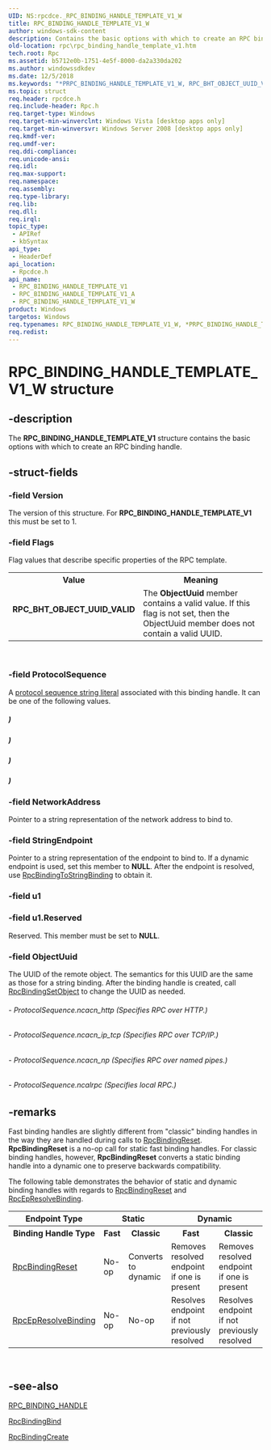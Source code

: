 ```yaml
---
UID: NS:rpcdce._RPC_BINDING_HANDLE_TEMPLATE_V1_W
title: RPC_BINDING_HANDLE_TEMPLATE_V1_W
author: windows-sdk-content
description: Contains the basic options with which to create an RPC binding handle.
old-location: rpc\rpc_binding_handle_template_v1.htm
tech.root: Rpc
ms.assetid: b5712e0b-1751-4e5f-8000-da2a330da202
ms.author: windowssdkdev
ms.date: 12/5/2018
ms.keywords: "*PRPC_BINDING_HANDLE_TEMPLATE_V1_W, RPC_BHT_OBJECT_UUID_VALID, RPC_BINDING_HANDLE_TEMPLATE, RPC_BINDING_HANDLE_TEMPLATE structure [RPC], RPC_BINDING_HANDLE_TEMPLATE_V1, RPC_BINDING_HANDLE_TEMPLATE_V1 structure [RPC], RPC_BINDING_HANDLE_TEMPLATE_V1_A, RPC_BINDING_HANDLE_TEMPLATE_V1_W, _RPC_BINDING_HANDLE_TEMPLATE_V1_A, _RPC_BINDING_HANDLE_TEMPLATE_V1_W, ncacn_http, ncacn_ip_tcp, ncacn_np, ncalrpc, rpc.rpc_binding_handle_template_v1, rpcdce/RPC_BINDING_HANDLE_TEMPLATE, rpcdce/RPC_BINDING_HANDLE_TEMPLATE_V1"
ms.topic: struct
req.header: rpcdce.h
req.include-header: Rpc.h
req.target-type: Windows
req.target-min-winverclnt: Windows Vista [desktop apps only]
req.target-min-winversvr: Windows Server 2008 [desktop apps only]
req.kmdf-ver: 
req.umdf-ver: 
req.ddi-compliance: 
req.unicode-ansi: 
req.idl: 
req.max-support: 
req.namespace: 
req.assembly: 
req.type-library: 
req.lib: 
req.dll: 
req.irql: 
topic_type:
 - APIRef
 - kbSyntax
api_type:
 - HeaderDef
api_location:
 - Rpcdce.h
api_name:
 - RPC_BINDING_HANDLE_TEMPLATE_V1
 - RPC_BINDING_HANDLE_TEMPLATE_V1_A
 - RPC_BINDING_HANDLE_TEMPLATE_V1_W
product: Windows
targetos: Windows
req.typenames: RPC_BINDING_HANDLE_TEMPLATE_V1_W, *PRPC_BINDING_HANDLE_TEMPLATE_V1_W
req.redist: 
---
```


# RPC_BINDING_HANDLE_TEMPLATE_V1_W structure


## -description


The <b>RPC_BINDING_HANDLE_TEMPLATE_V1</b> structure contains the basic options with which to create an RPC binding handle.


## -struct-fields




### -field Version

The version of this structure. For <b>RPC_BINDING_HANDLE_TEMPLATE_V1</b> this must be set to 1.


### -field Flags

Flag values that describe specific properties of the RPC template.

<table>
<tr>
<th>Value</th>
<th>Meaning</th>
</tr>
<tr>
<td width="40%"><a id="RPC_BHT_OBJECT_UUID_VALID"></a><a id="rpc_bht_object_uuid_valid"></a><dl>
<dt><b>RPC_BHT_OBJECT_UUID_VALID</b></dt>
</dl>
</td>
<td width="60%">
The <b>ObjectUuid</b> member contains a valid value. If this flag is not set, then the ObjectUuid member does not contain a valid UUID.

</td>
</tr>
</table>
 


### -field ProtocolSequence

A <a href="https://msdn.microsoft.com/51284532-b0ac-4bf2-b322-91393b2b9dc6">protocol sequence string literal</a> associated with this binding handle.  It can be one of the following values.



##### )



##### )



##### )



##### )


### -field NetworkAddress

Pointer to a string representation of the network address to bind to.


### -field StringEndpoint

Pointer to a string representation of the endpoint to bind to. If a dynamic endpoint is used, set this member to <b>NULL</b>. After the endpoint is resolved, use <a href="https://msdn.microsoft.com/fd4fea9a-067e-4a1b-8be5-867bbe9663c5">RpcBindingToStringBinding</a> to obtain it.


### -field u1


### -field u1.Reserved

Reserved. This member must be set to <b>NULL</b>.


### -field ObjectUuid

The UUID of the remote object. The semantics for this UUID are the same as those for a string binding. After the binding handle is created, call <a href="https://msdn.microsoft.com/5dcf341f-e392-4608-b741-8fa07cabd50b">RpcBindingSetObject</a> to change the UUID as needed.


###### - ProtocolSequence.ncacn_http (Specifies RPC over HTTP.)


###### - ProtocolSequence.ncacn_ip_tcp (Specifies RPC over TCP/IP.)


###### - ProtocolSequence.ncacn_np (Specifies RPC over named pipes.)


###### - ProtocolSequence.ncalrpc (Specifies local RPC.)


## -remarks



Fast binding handles are slightly different from "classic" binding handles in the way they are handled during calls to <a href="https://msdn.microsoft.com/2f7a447a-50b1-422e-a49a-00ede3fcf187">RpcBindingReset</a>. <b>RpcBindingReset</b> is a no-op call for static fast binding handles. For classic binding handles, however, <b>RpcBindingReset</b> converts a static binding handle into a dynamic one to preserve backwards compatibility.

The following table demonstrates the behavior of static and dynamic binding handles with regards to <a href="https://msdn.microsoft.com/2f7a447a-50b1-422e-a49a-00ede3fcf187">RpcBindingReset</a> and <a href="https://msdn.microsoft.com/839eefea-f06d-412b-9637-4af01b783121">RpcEpResolveBinding</a>.
  <table>
<tr>
<th>Endpoint Type</th>
<th colspan="2">Static</th>
<th colspan="2">Dynamic</th>
</tr>
<tr>
<th>Binding Handle Type</th>
<th>Fast</th>
<th>Classic</th>
<th>Fast</th>
<th>Classic</th>
</tr>
<tr>
<td>
<a href="https://msdn.microsoft.com/2f7a447a-50b1-422e-a49a-00ede3fcf187">RpcBindingReset</a>
</td>
<td>No-op</td>
<td>Converts to dynamic</td>
<td>Removes resolved endpoint if one is present</td>
<td>Removes resolved endpoint if one is present</td>
</tr>
<tr>
<td>
<a href="https://msdn.microsoft.com/839eefea-f06d-412b-9637-4af01b783121">RpcEpResolveBinding</a>
</td>
<td>No-op</td>
<td>No-op</td>
<td>Resolves endpoint if not previously resolved</td>
<td>Resolves endpoint if not previously resolved</td>
</tr>
</table>
 






## -see-also




<a href="https://msdn.microsoft.com/3e07d9e9-04d8-4f94-8104-cd0ee89a9407">RPC_BINDING_HANDLE</a>



<a href="https://msdn.microsoft.com/dbc73a66-b1ca-4a53-b662-430b611f8c20">RpcBindingBind</a>



<a href="https://msdn.microsoft.com/0188512e-bff6-414b-a6eb-19bfe8e0b3a9">RpcBindingCreate</a>
 

 

